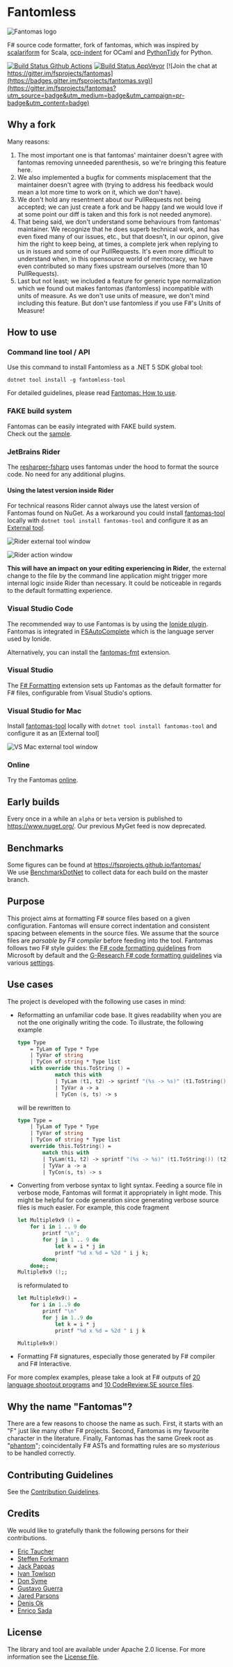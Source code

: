Fantomless
==========

![Fantomas logo](https://raw.githubusercontent.com/fsprojects/fantomas/master/fantomas_logo.png)

F# source code formatter, fork of fantomas, which was inspired by [scalariform](https://github.com/mdr/scalariform) for Scala, [ocp-indent](https://github.com/OCamlPro/ocp-indent) for OCaml and [PythonTidy](https://github.com/acdha/PythonTidy) for Python.

[![Build Status Github Actions](https://github.com/fsprojects/fantomas/workflows/Build%20master/badge.svg?branch=master&event=push)](https://github.com/fsprojects/fantomas/actions)
[![Build Status AppVeyor](https://ci.appveyor.com/api/projects/status/github/nojaf/fantomas)](https://ci.appveyor.com/project/nojaf/fantomas) [![Join the chat at https://gitter.im/fsprojects/fantomas](https://badges.gitter.im/fsprojects/fantomas.svg)](https://gitter.im/fsprojects/fantomas?utm_source=badge&utm_medium=badge&utm_campaign=pr-badge&utm_content=badge)

## Why a fork

Many reasons:
1. The most important one is that fantomas' maintainer doesn't agree with fantomas removing unneeded parenthesis, so we're bringing this feature here.
2. We also implemented a bugfix for comments misplacement that the maintainer doesn't agree with (trying to address his feedback would mean a lot more time to work on it, which we don't have).
3. We don't hold any resentment about our PullRequests not being accepted; we can just create a fork and be happy (and we would love if at some point our diff is taken and this fork is not needed anymore).
4. That being said, we don't understand some behaviours from fantomas' maintainer. We recognize that he does superb technical work, and has even fixed many of our issues, etc., but that doesn't, in our opinon, give him the right to keep being, at times, a complete jerk when replying to us in issues and some of our PullRequests. It's even more difficult to understand when, in this opensource world of meritocracy, we have even contributed so many fixes upstream ourselves (more than 10 PullRequests).
5. Last but not least; we included a feature for generic type normalization which we found out makes fantomas (fantomless) incompatible with units of measure. As we don't use units of measure, we don't mind including this feature. But don't use fantomless if you use F#'s Units of Measure!

## How to use

### Command line tool / API
Use this command to install Fantomless as a .NET 5 SDK global tool:

```
dotnet tool install -g fantomless-tool
```

For detailed guidelines, please read [Fantomas: How to use](docs/Documentation.md#using-the-command-line-tool).

### FAKE build system
Fantomas can be easily integrated with FAKE build system.<br />
Check out the [sample](https://github.com/fsprojects/fantomas/blob/master/fake-sample/README.md).

### JetBrains Rider

The [resharper-fsharp](https://github.com/JetBrains/resharper-fsharp) uses fantomas under the hood to format the source code. No need for any additional plugins.

#### Using the latest version inside Rider

For technical reasons Rider cannot always use the latest version of Fantomas found on NuGet.
As a workaround you could install [fantomas-tool](https://www.nuget.org/packages/fantomas-tool) locally with `dotnet tool install fantomas-tool` and configure it as an [External tool](https://www.jetbrains.com/help/rider/Settings_Tools_External_Tools.html).

![Rider external tool window](./docs/rider-external-tool.png)

![Rider action window](./docs/rider-action-window.png)

**This will have an impact on your editing experiencing in Rider**, the external change to the file by the command line application might trigger more internal logic inside Rider than necessary.
It could be noticeable in regards to the default formatting experience.

### Visual Studio Code

The recommended way to use Fantomas is by using the [Ionide plugin](http://ionide.io/). Fantomas is integrated in [FSAutoComplete](https://github.com/fsharp/FsAutoComplete/) which is the language server used by Ionide.

Alternatively, you can install the [fantomas-fmt](https://marketplace.visualstudio.com/items?itemName=paolodellepiane.fantomas-fmt) extension.

### Visual Studio

The [F# Formatting](https://marketplace.visualstudio.com/items?itemName=asti.fantomas-vs) extension sets up Fantomas as the default formatter for F# files, configurable from Visual Studio's options.

### Visual Studio for Mac

Install [fantomas-tool](https://www.nuget.org/packages/fantomas-tool) locally with `dotnet tool install fantomas-tool` and configure it as an [External tool]

![VS Mac external tool window](./docs/vsmac-external-tool.png)
### Online

Try the Fantomas [online](https://fsprojects.github.io/fantomas-tools/#/fantomas/preview).

## Early builds

Every once in a while an `alpha` or `beta` version is published to https://www.nuget.org/.
Our previous MyGet feed is now deprecated.

## Benchmarks

Some figures can be found at https://fsprojects.github.io/fantomas/ <br/>
We use [BenchmarkDotNet](https://github.com/dotnet/BenchmarkDotNet) to collect data for each build on the master branch.

## Purpose
This project aims at formatting F# source files based on a given configuration.
Fantomas will ensure correct indentation and consistent spacing between elements in the source files.
We assume that the source files are *parsable by F# compiler* before feeding into the tool.
Fantomas follows two F# style guides: the [F# code formatting guidelines](https://docs.microsoft.com/en-us/dotnet/fsharp/style-guide/formatting) from Microsoft by default and the [G-Research F# code formatting guidelines](https://github.com/G-Research/fsharp-formatting-conventions) via various [settings](https://github.com/G-Research/fsharp-formatting-conventions/blob/master/.editorconfig).

## Use cases
The project is developed with the following use cases in mind:

 - Reformatting an unfamiliar code base. It gives readability when you are not the one originally writing the code.
To illustrate, the following example

	```fsharp
	type Type
	    = TyLam of Type * Type
	    | TyVar of string
	    | TyCon of string * Type list
	    with override this.ToString () =
	            match this with
	            | TyLam (t1, t2) -> sprintf "(%s -> %s)" (t1.ToString()) (t2.ToString())
	            | TyVar a -> a
	            | TyCon (s, ts) -> s
	```
	will be rewritten to

	```fsharp
	type Type =
	    | TyLam of Type * Type
	    | TyVar of string
	    | TyCon of string * Type list
	    override this.ToString() =
	        match this with
	        | TyLam(t1, t2) -> sprintf "(%s -> %s)" (t1.ToString()) (t2.ToString())
	        | TyVar a -> a
	        | TyCon(s, ts) -> s
	```

 - Converting from verbose syntax to light syntax.
Feeding a source file in verbose mode, Fantomas will format it appropriately in light mode.
This might be helpful for code generation since generating verbose source files is much easier.
For example, this code fragment

	```fsharp
	let Multiple9x9 () =
	    for i in 1 .. 9 do
	        printf "\n";
	        for j in 1 .. 9 do
	            let k = i * j in
	            printf "%d x %d = %2d " i j k;
	        done;
	    done;;
	Multiple9x9 ();;
	```
	is reformulated to

	```fsharp
	let Multiple9x9() =
	    for i in 1..9 do
	        printf "\n"
	        for j in 1..9 do
	            let k = i * j
	            printf "%d x %d = %2d " i j k

	Multiple9x9()
	```

 - Formatting F# signatures, especially those generated by F# compiler and F# Interactive.

For more complex examples, please take a look at F# outputs of [20 language shootout programs](tests/languageshootout_output) and [10 CodeReview.SE source files](tests/stackexchange_output).

## Why the name "Fantomas"?
There are a few reasons to choose the name as such.
First, it starts with an "F" just like many other F# projects.
Second, Fantomas is my favourite character in the literature.
Finally, Fantomas has the same Greek root as "[phantom](https://en.wiktionary.org/wiki/phantom)"; coincidentally F# ASTs and formatting rules are so *mysterious* to be handled correctly.

## Contributing Guidelines

See the [Contribution Guidelines](./CONTRIBUTING.md).

## Credits
We would like to gratefully thank the following persons for their contributions.
 - [Eric Taucher](https://github.com/EricGT)
 - [Steffen Forkmann](https://github.com/forki)
 - [Jack Pappas](https://github.com/jack-pappas)
 - [Ivan Towlson](https://github.com/itowlson)
 - [Don Syme](https://github.com/dsyme)
 - [Gustavo Guerra](https://github.com/ovatsus)
 - [Jared Parsons](https://github.com/jaredpar)
 - [Denis Ok](https://github.com/OkayX6)
 - [Enrico Sada](https://github.com/enricosada)

## License
The library and tool are available under Apache 2.0 license.
For more information see the [License file](LICENSE.md).
